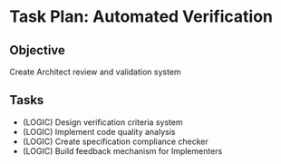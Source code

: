 # Task Plan: Automated Verification

## Objective
Create Architect review and validation system

## Tasks
- (LOGIC) Design verification criteria system
- (LOGIC) Implement code quality analysis
- (LOGIC) Create specification compliance checker
- (LOGIC) Build feedback mechanism for Implementers